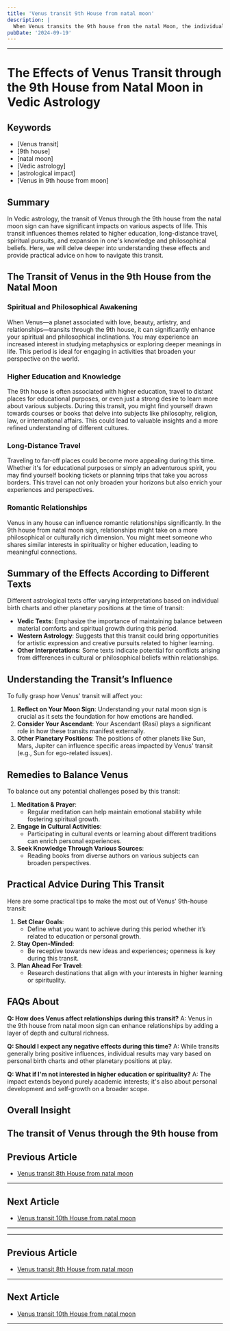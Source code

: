 ```yaml
---
title: 'Venus transit 9th House from natal moon'
description: |
  When Venus transits the 9th house from the natal Moon, the individual gains spiritual insight, material wealth, and happiness. The period is marked by success in education, strong relationships, and opportunities for travel and religious pursuits.
pubDate: '2024-09-19'
---
```


--- 
# The Effects of Venus Transit through the 9th House from Natal Moon in Vedic Astrology

## Keywords
- [Venus transit]
- [9th house]
- [natal moon]
- [Vedic astrology]
- [astrological impact]
- [Venus in 9th house from moon]

## Summary
In Vedic astrology, the transit of Venus through the 9th house from the natal moon sign can have significant impacts on various aspects of life. This transit influences themes related to higher education, long-distance travel, spiritual pursuits, and expansion in one's knowledge and philosophical beliefs. Here, we will delve deeper into understanding these effects and provide practical advice on how to navigate this transit.

## The Transit of Venus in the 9th House from the Natal Moon

### Spiritual and Philosophical Awakening
When Venus—a planet associated with love, beauty, artistry, and relationships—transits through the 9th house, it can significantly enhance your spiritual and philosophical inclinations. You may experience an increased interest in studying metaphysics or exploring deeper meanings in life. This period is ideal for engaging in activities that broaden your perspective on the world.

### Higher Education and Knowledge
The 9th house is often associated with higher education, travel to distant places for educational purposes, or even just a strong desire to learn more about various subjects. During this transit, you might find yourself drawn towards courses or books that delve into subjects like philosophy, religion, law, or international affairs. This could lead to valuable insights and a more refined understanding of different cultures.

### Long-Distance Travel
Traveling to far-off places could become more appealing during this time. Whether it's for educational purposes or simply an adventurous spirit, you may find yourself booking tickets or planning trips that take you across borders. This travel can not only broaden your horizons but also enrich your experiences and perspectives.

### Romantic Relationships
Venus in any house can influence romantic relationships significantly. In the 9th house from natal moon sign, relationships might take on a more philosophical or culturally rich dimension. You might meet someone who shares similar interests in spirituality or higher education, leading to meaningful connections.

## Summary of the Effects According to Different Texts

Different astrological texts offer varying interpretations based on individual birth charts and other planetary positions at the time of transit:
- **Vedic Texts**: Emphasize the importance of maintaining balance between material comforts and spiritual growth during this period.
- **Western Astrology**: Suggests that this transit could bring opportunities for artistic expression and creative pursuits related to higher learning.
- **Other Interpretations**: Some texts indicate potential for conflicts arising from differences in cultural or philosophical beliefs within relationships.

## Understanding the Transit’s Influence

To fully grasp how Venus' transit will affect you:
1. **Reflect on Your Moon Sign**: Understanding your natal moon sign is crucial as it sets the foundation for how emotions are handled.
2. **Consider Your Ascendant**: Your Ascendant (Rasi) plays a significant role in how these transits manifest externally.
3. **Other Planetary Positions**: The positions of other planets like Sun, Mars, Jupiter can influence specific areas impacted by Venus' transit (e.g., Sun for ego-related issues).

## Remedies to Balance Venus

To balance out any potential challenges posed by this transit:
1. **Meditation & Prayer**:
   - Regular meditation can help maintain emotional stability while fostering spiritual growth.
2. **Engage in Cultural Activities**:
   - Participating in cultural events or learning about different traditions can enrich personal experiences.
3. **Seek Knowledge Through Various Sources**:
   - Reading books from diverse authors on various subjects can broaden perspectives.

## Practical Advice During This Transit

Here are some practical tips to make the most out of Venus' 9th-house transit:
1. **Set Clear Goals**:
   - Define what you want to achieve during this period whether it’s related to education or personal growth.
2. **Stay Open-Minded**:
   - Be receptive towards new ideas and experiences; openness is key during this transit.
3. **Plan Ahead For Travel**:
   - Research destinations that align with your interests in higher learning or spirituality.

## FAQs About

**Q: How does Venus affect relationships during this transit?**
A: Venus in the 9th house from natal moon sign can enhance relationships by adding a layer of depth and cultural richness.

**Q: Should I expect any negative effects during this time?**
A: While transits generally bring positive influences, individual results may vary based on personal birth charts and other planetary positions at play.

**Q: What if I'm not interested in higher education or spirituality?**
A: The impact extends beyond purely academic interests; it's also about personal development and self-growth on a broader scope.

## Overall Insight
The transit of Venus through the 9th house from
---

## Previous Article
- [Venus transit 8th House from natal moon](200608_Venus_transit_8th_House_from_natal_moon.md)

---

## Next Article
- [Venus transit 10th House from natal moon](200610_Venus_transit_10th_House_from_natal_moon.md)

---
---

## Previous Article
- [Venus transit 8th House from natal moon](200608_Venus_transit_8th_House_from_natal_moon.md)

---

## Next Article
- [Venus transit 10th House from natal moon](200610_Venus_transit_10th_House_from_natal_moon.md)

---
